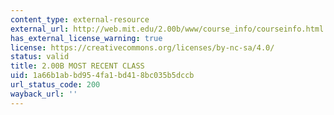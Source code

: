 ```yaml
---
content_type: external-resource
external_url: http://web.mit.edu/2.00b/www/course_info/courseinfo.html
has_external_license_warning: true
license: https://creativecommons.org/licenses/by-nc-sa/4.0/
status: valid
title: 2.00B MOST RECENT CLASS
uid: 1a66b1ab-bd95-4fa1-bd41-8bc035b5dccb
url_status_code: 200
wayback_url: ''
---
```

